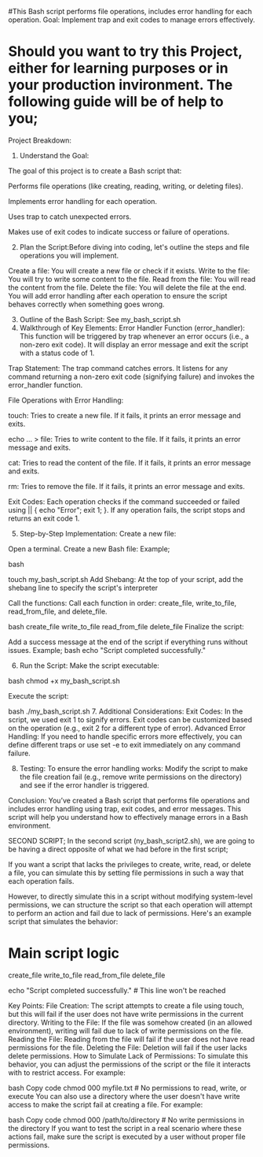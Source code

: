 #This Bash script performs file operations, includes error handling for each operation.
Goal: Implement trap and exit codes to manage errors effectively.

# Should you want to try this Project, either for learning purposes or in your production invironment. The following guide will be of help to you;

Project Breakdown:

1. Understand the Goal:

The goal of this project is to create a Bash script that:

Performs file operations (like creating, reading, writing, or deleting files).

Implements error handling for each operation.

Uses trap to catch unexpected errors.

Makes use of exit codes to indicate success or failure of operations.

2. Plan the Script:Before diving into coding, let's outline the steps and file operations you will implement.

Create a file: You will create a new file or check if it exists.
Write to the file: You will try to write some content to the file.
Read from the file: You will read the content from the file.
Delete the file: You will delete the file at the end.
You will add error handling after each operation to ensure the script behaves correctly when something goes wrong.

3. Outline of the Bash Script: See my_bash_script.sh
4. Walkthrough of Key Elements:
Error Handler Function (error_handler): This function will be triggered by trap whenever an error occurs (i.e., a non-zero exit code). It will display an error message and exit the script with a status code of 1.

Trap Statement: The trap command catches errors. It listens for any command returning a non-zero exit code (signifying failure) and invokes the error_handler function.

File Operations with Error Handling:

touch: Tries to create a new file. If it fails, it prints an error message and exits.

echo ... > file: Tries to write content to the file. If it fails, it prints an error message and exits.

cat: Tries to read the content of the file. If it fails, it prints an error message and exits.

rm: Tries to remove the file. If it fails, it prints an error message and exits.

Exit Codes: Each operation checks if the command succeeded or failed using || { echo "Error"; exit 1; }. If any operation fails, the script stops and returns an exit code 1.

5. Step-by-Step Implementation:
Create a new file:

Open a terminal.
Create a new Bash file: Example;

bash

touch my_bash_script.sh
Add Shebang:
At the top of your script, add the shebang line to specify the script's interpreter

Call the functions:
Call each function in order: create_file, write_to_file, read_from_file, and delete_file.

bash
create_file
write_to_file
read_from_file
delete_file
Finalize the script:

Add a success message at the end of the script if everything runs without issues. Example;
bash
echo "Script completed successfully."

6. Run the Script:
Make the script executable:

bash
chmod +x my_bash_script.sh

Execute the script:

bash
./my_bash_script.sh
7. Additional Considerations:
Exit Codes: In the script, we used exit 1 to signify errors. Exit codes can be customized based on the operation (e.g., exit 2 for a different type of error).
Advanced Error Handling: If you need to handle specific errors more effectively, you can define different traps or use set -e to exit immediately on any command failure.

8. Testing:
To ensure the error handling works:
Modify the script to make the file creation fail (e.g., remove write permissions on the directory) and see if the error handler is triggered.

Conclusion:
You’ve created a Bash script that performs file operations and includes error handling using trap, exit codes, and error messages. This script will help you understand how to effectively manage errors in a Bash environment.

SECOND SCRIPT;
In the second script (ny_bash_script2.sh), we are going to be having a direct opposite of what we had before in the first script;

If you want a script that lacks the privileges to create, write, read, or delete a file, you can simulate this by setting file permissions in such a way that each operation fails.

However, to directly simulate this in a script without modifying system-level permissions, we can structure the script so that each operation will attempt to perform an action and fail due to lack of permissions. Here's an example script that simulates the behavior:

# Main script logic
create_file
write_to_file
read_from_file
delete_file

echo "Script completed successfully."  # This line won't be reached

Key Points:
File Creation: The script attempts to create a file using touch, but this will fail if the user does not have write permissions in the current directory.
Writing to the File: If the file was somehow created (in an allowed environment), writing will fail due to lack of write permissions on the file.
Reading the File: Reading from the file will fail if the user does not have read permissions for the file.
Deleting the File: Deletion will fail if the user lacks delete permissions.
How to Simulate Lack of Permissions:
To simulate this behavior, you can adjust the permissions of the script or the file it interacts with to restrict access. For example:

bash
Copy code
chmod 000 myfile.txt   # No permissions to read, write, or execute
You can also use a directory where the user doesn't have write access to make the script fail at creating a file. For example:

bash
Copy code
chmod 000 /path/to/directory  # No write permissions in the directory
If you want to test the script in a real scenario where these actions fail, make sure the script is executed by a user without proper file permissions.




